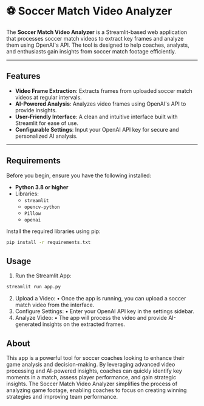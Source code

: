 # ⚽ Soccer Match Video Analyzer

The **Soccer Match Video Analyzer** is a Streamlit-based web application that processes soccer match videos to extract key frames and analyze them using OpenAI's API. The tool is designed to help coaches, analysts, and enthusiasts gain insights from soccer match footage efficiently.

---

## Features

- **Video Frame Extraction**: Extracts frames from uploaded soccer match videos at regular intervals.
- **AI-Powered Analysis**: Analyzes video frames using OpenAI's API to provide insights.
- **User-Friendly Interface**: A clean and intuitive interface built with Streamlit for ease of use.
- **Configurable Settings**: Input your OpenAI API key for secure and personalized AI analysis.

---

## Requirements

Before you begin, ensure you have the following installed:

- **Python 3.8 or higher**
- Libraries:
  - `streamlit`
  - `opencv-python`
  - `Pillow`
  - `openai`

Install the required libraries using pip:
```bash
pip install -r requirements.txt
```

## Usage

1.	Run the Streamlit App:
 ```bash
streamlit run app.py
```

2.	Upload a Video:
	•	Once the app is running, you can upload a soccer match video from the interface.
3.	Configure Settings:
	•	Enter your OpenAI API key in the settings sidebar.
4.	Analyze Video:
	•	The app will process the video and provide AI-generated insights on the extracted frames.

## About

This app is a powerful tool for soccer coaches looking to enhance their game analysis and decision-making. By leveraging advanced video processing and AI-powered insights, coaches can quickly identify key moments in a match, assess player performance, and gain strategic insights. The Soccer Match Video Analyzer simplifies the process of analyzing game footage, enabling coaches to focus on creating winning strategies and improving team performance.
